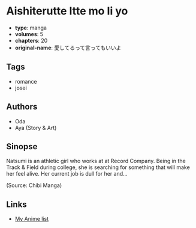 # Aishiterutte Itte mo Ii yo

-   **type**: manga
-   **volumes**: 5
-   **chapters**: 20
-   **original-name**: 愛してるって言ってもいいよ

## Tags

-   romance
-   josei

## Authors

-   Oda
-   Aya (Story & Art)

## Sinopse

Natsumi is an athletic girl who works at at Record Company. Being in the Track & Field during college, she is searching for something that will make her feel alive. Her current job is dull for her and...

(Source: Chibi Manga)

## Links

-   [My Anime list](https://myanimelist.net/manga/24863/Aishiterutte_Itte_mo_Ii_yo)
